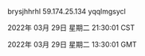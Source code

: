 brysjhhrhl 59.174.25.134 yqqlmgsycl

2022年 03月 29日 星期二 21:30:01 CST

2022年 03月 29日 星期二 13:30:01 GMT
